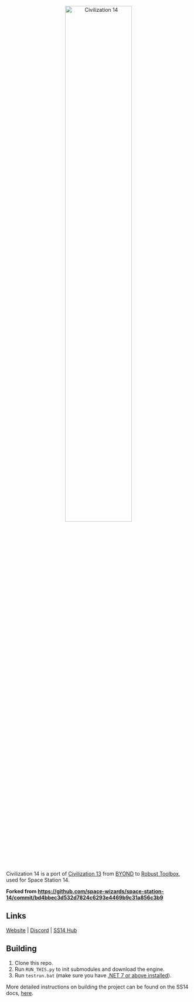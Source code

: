 <p align="center"> <img alt="Civilization 14" width="60%" src="https://raw.githubusercontent.com/taislin/civ14/master/Resources/Textures/Logo/splash.png" /></p>

Civilization 14 is a port of [Civilization 13](https://github.com/Civ13/civ13) from [BYOND](https://byond.com) to [Robust Toolbox](https://github.com/space-wizards/RobustToolbox), used for Space Station 14.

**Forked from https://github.com/space-wizards/space-station-14/commit/bd4bbec3d532d7824c6293e4469b9c31a856c3b9**

## Links

[Website](https://civ13.com/) | [Discord](https://discord.gg/hBEtg4x) | [SS14 Hub](https://spacestation14.io/about/nightlies/)

## Building

1. Clone this repo.
2. Run `RUN_THIS.py` to init submodules and download the engine.
3. Run `testrun.bat` (make sure you have [.NET 7 or above installed](https://dotnet.microsoft.com/en-us/download)).

More detailed instructions on building the project can be found on the SS14 docs, [here](https://docs.spacestation14.io/getting-started/dev-setup).
